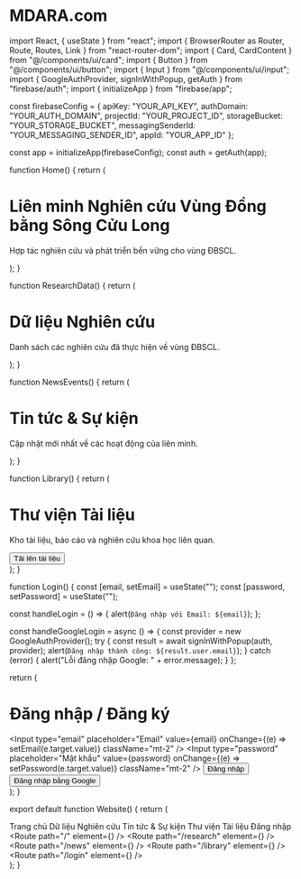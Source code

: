 # MDARA.com
import React, { useState } from "react";
import { BrowserRouter as Router, Route, Routes, Link } from "react-router-dom";
import { Card, CardContent } from "@/components/ui/card";
import { Button } from "@/components/ui/button";
import { Input } from "@/components/ui/input";
import { GoogleAuthProvider, signInWithPopup, getAuth } from "firebase/auth";
import { initializeApp } from "firebase/app";

const firebaseConfig = {
  apiKey: "YOUR_API_KEY",
  authDomain: "YOUR_AUTH_DOMAIN",
  projectId: "YOUR_PROJECT_ID",
  storageBucket: "YOUR_STORAGE_BUCKET",
  messagingSenderId: "YOUR_MESSAGING_SENDER_ID",
  appId: "YOUR_APP_ID"
};

const app = initializeApp(firebaseConfig);
const auth = getAuth(app);

function Home() {
  return (
    <div className="p-4">
      <h1 className="text-2xl font-bold">Liên minh Nghiên cứu Vùng Đồng bằng Sông Cửu Long</h1>
      <p className="mt-2">Hợp tác nghiên cứu và phát triển bền vững cho vùng ĐBSCL.</p>
    </div>
  );
}

function ResearchData() {
  return (
    <div className="p-4">
      <h1 className="text-2xl font-bold">Dữ liệu Nghiên cứu</h1>
      <p className="mt-2">Danh sách các nghiên cứu đã thực hiện về vùng ĐBSCL.</p>
    </div>
  );
}

function NewsEvents() {
  return (
    <div className="p-4">
      <h1 className="text-2xl font-bold">Tin tức & Sự kiện</h1>
      <p className="mt-2">Cập nhật mới nhất về các hoạt động của liên minh.</p>
    </div>
  );
}

function Library() {
  return (
    <div className="p-4">
      <h1 className="text-2xl font-bold">Thư viện Tài liệu</h1>
      <p className="mt-2">Kho tài liệu, báo cáo và nghiên cứu khoa học liên quan.</p>
      <Button className="mt-4">Tải lên tài liệu</Button>
    </div>
  );
}

function Login() {
  const [email, setEmail] = useState("");
  const [password, setPassword] = useState("");

  const handleLogin = () => {
    alert(`Đăng nhập với Email: ${email}`);
  };

  const handleGoogleLogin = async () => {
    const provider = new GoogleAuthProvider();
    try {
      const result = await signInWithPopup(auth, provider);
      alert(`Đăng nhập thành công: ${result.user.email}`);
    } catch (error) {
      alert("Lỗi đăng nhập Google: " + error.message);
    }
  };

  return (
    <div className="p-4">
      <h1 className="text-2xl font-bold">Đăng nhập / Đăng ký</h1>
      <Input 
        type="email" 
        placeholder="Email" 
        value={email} 
        onChange={(e) => setEmail(e.target.value)} 
        className="mt-2"
      />
      <Input 
        type="password" 
        placeholder="Mật khẩu" 
        value={password} 
        onChange={(e) => setPassword(e.target.value)} 
        className="mt-2"
      />
      <Button className="mt-4" onClick={handleLogin}>Đăng nhập</Button>
      <Button className="mt-4 ml-2" onClick={handleGoogleLogin}>Đăng nhập bằng Google</Button>
    </div>
  );
}

export default function Website() {
  return (
    <Router>
      <div className="p-4">
        <nav className="mb-4 flex gap-4">
          <Link to="/">Trang chủ</Link>
          <Link to="/research">Dữ liệu Nghiên cứu</Link>
          <Link to="/news">Tin tức & Sự kiện</Link>
          <Link to="/library">Thư viện Tài liệu</Link>
          <Link to="/login">Đăng nhập</Link>
        </nav>
        <Card>
          <CardContent>
            <Routes>
              <Route path="/" element={<Home />} />
              <Route path="/research" element={<ResearchData />} />
              <Route path="/news" element={<NewsEvents />} />
              <Route path="/library" element={<Library />} />
              <Route path="/login" element={<Login />} />
            </Routes>
          </CardContent>
        </Card>
      </div>
    </Router>
  );
}
